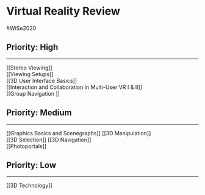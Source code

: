 # Virtual Reality Review
#WiSe2020 
## Priority: High
___
[[Stereo Viewing]]  
[[Viewing Setups]]  
[[3D User Interface Basics]]  
[[Interaction and Collaboration in Multi-User VR I & II]]  
[[Group Navigation ]] 

## Priority: Medium  
___
[[Graphics Basics and Scenegraphs]]
[[3D Manipulation]]  
[[3D Selection]] 
[[3D Navigation]]  
[[Photoportals]]  

## Priority: Low  
___
[[3D Technology]]   